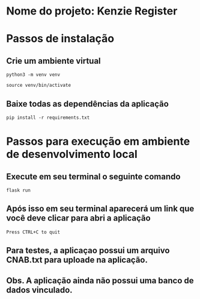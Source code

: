 # Nome do projeto: Kenzie Register

#  Passos de instalação

## Crie um ambiente virtual 
````
python3 -m venv venv
````
````    
source venv/bin/activate 
````

## Baixe todas as dependências da aplicação 
````
pip install -r requirements.txt
````

#  Passos para execução em ambiente de desenvolvimento local

## Execute em seu terminal o seguinte comando 
````
flask run
````
## Após isso em seu terminal aparecerá um link que você deve clicar para abri a aplicação 
````
Press CTRL+C to quit
````

## Para testes, a aplicaçao possui um arquivo CNAB.txt para uploade na aplicação.


## Obs. A aplicação ainda não possui uma banco de dados vinculado.


